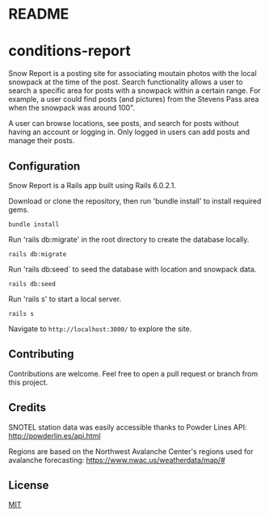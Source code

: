 # README

# conditions-report

Snow Report is a posting site for associating moutain photos with the local snowpack at the time of the post. Search functionality allows a user to search a specific area for posts with a snowpack within a certain range. For example, a user could find posts (and pictures) from the Stevens Pass area when the snowpack was around 100".

A user can browse locations, see posts, and search for posts without having an account or logging in. Only logged in users can add posts and manage their posts.

## Configuration

Snow Report is a Rails app built using Rails 6.0.2.1.

Download or clone the repository, then run 'bundle install' to install required gems.
```
bundle install
```
Run 'rails db:migrate' in the root directory to create the database locally.
```
rails db:migrate
```
Run 'rails db:seed` to seed the database with location and snowpack data.
```
rails db:seed
```
Run 'rails s' to start a local server.
```
rails s
```
Navigate to `http://localhost:3000/` to explore the site.

## Contributing

Contributions are welcome. Feel free to open a pull request or branch from this project.

## Credits

SNOTEL station data was easily accessible thanks to Powder Lines API: http://powderlin.es/api.html

Regions are based on the Northwest Avalanche Center's regions used for avalanche forecasting: https://www.nwac.us/weatherdata/map/#

## License

[MIT](https://choosealicense.com/licenses/mit/)



